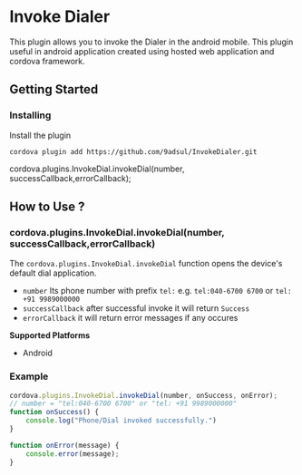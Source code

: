 # Invoke Dialer

This plugin allows you to invoke the Dialer in the android mobile. This plugin useful in android application created using hosted web application and cordova framework. 

## Getting Started

### Installing

Install the plugin 

```
cordova plugin add https://github.com/9adsul/InvokeDialer.git
```

cordova.plugins.InvokeDial.invokeDial(number, successCallback,errorCallback);

## How to Use ?

### cordova.plugins.InvokeDial.invokeDial(number, successCallback,errorCallback)

The `cordova.plugins.InvokeDial.invokeDial` function opens the device's default dial application.


- `number` Its phone number with prefix `tel:` e.g. `tel:040-6700 6700` or `tel: +91 9989000000`
- `successCallback` after successful invoke it will return `Success`
- `errorCallback` it will return error messages if any occures


__Supported Platforms__

- Android

### Example


```js
cordova.plugins.InvokeDial.invokeDial(number, onSuccess, onError);
// number = "tel:040-6700 6700" or "tel: +91 9989000000"
function onSuccess() {
    console.log("Phone/Dial invoked successfully.")
}

function onError(message) {
    console.error(message);
}

```
